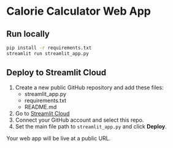 # Calorie Calculator Web App

## Run locally
```bash
pip install -r requirements.txt
streamlit run streamlit_app.py
```

## Deploy to Streamlit Cloud
1. Create a new public GitHub repository and add these files:
   - streamlit_app.py
   - requirements.txt
   - README.md
2. Go to [Streamlit Cloud](https://share.streamlit.io)
3. Connect your GitHub account and select this repo.
4. Set the main file path to `streamlit_app.py` and click **Deploy**.

Your web app will be live at a public URL.
